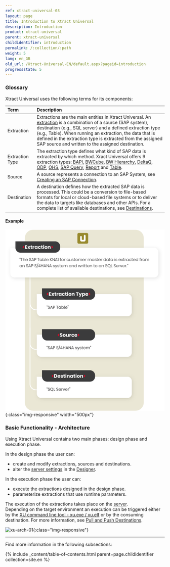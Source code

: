 ```yaml
---
ref: xtract-universal-03
layout: page
title: Introduction to Xtract Universal
description: Introduction
product: xtract-universal
parent: xtract-universal
childidentifier: introduction
permalink: /:collection/:path
weight: 5
lang: en_GB
old_url: /Xtract-Universal-EN/default.aspx?pageid=introduction
progressstate: 5
---
```


### Glossary

Xtract Universal uses the following terms for its components:

| Term | Description |
|:------------ | :------------ |
| Extraction | Extractions are the main entities in Xtract Universal. An [extraction](./getting-started/define-a-table-extraction) is a combination of a source (SAP system), destination (e.g., SQL server) and a defined extraction type (e.g., Table). When running an extraction, the data that is defined in the extraction type is extracted from the assigned SAP source and written to the assigned destination.<!--- An extraction in the Designer: ![extraction](/img/content/extraction.png){:class="img-responsive"}-->| 
| Extraction Type | The extraction type defines what kind of SAP data is extracted by which method. Xract Universal offers 9 extraction types: [BAPI](./bapis-and-function-modules), [BWCube](./bw-infocubes-and-bex-queries), [BW Hierarchy](./bw-hierarchies), [DeltaQ](./datasource-deltaq), [ODP](./odp), [OHS](./bw-open-hub-services), [SAP Query](./sap-queries), [Report](./abap-reports) and [Table](./table). | 
| Source | A source represents a connection to an SAP System, see [Creating an SAP Connection](./getting-started/sap-connection). | 
| Destination | A destination defines how the extracted SAP data is processed. This could be a conversion to file-based formats for local or cloud-based file systems or to deliver the data to targets like databases and other APIs. For a complete list of available destinations, see [Destinations](./destinations). | 


#### Example
![glossary](/img/content/glossary-example.png){:class="img-responsive" width="500px"}

### Basic Functionality - Architecture

Using Xtract Universal contains two main phases: design phase and execution phase.

In the design phase the user can:
- create and modify extractions, sources and destinations.
- alter the [server settings](./server/server-settings) in the [Designer](./getting-started/designer-overview).

In the execution phase the user can:
- execute the extractions designed in the design phase.
- parameterize extractions that use runtime parameters. 

The execution of the extractions takes place on the [server](./server). <br>
Depending on the target environment an execution can be triggered either by the [XU command line tool - xu.exe / xu.elf](./execute-and-automate-extractions/call-via-commandline) or by the consuming destination. 
For more information, see [Pull and Push Destinations](./destinations#pull-and-push-destinations). 

![xu-arch-01](/img/content/xu/xu-arch-01.png){:class="img-responsive"}

*****
Find more information in the following subsections:

{% include _content/table-of-contents.html parent=page.childidentifier collection=site.en %}
